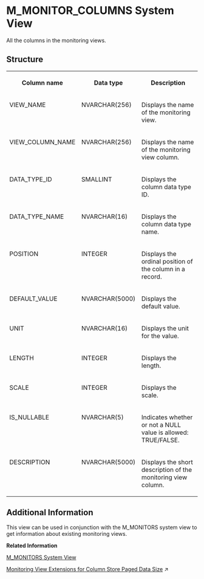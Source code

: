 <!-- loio20b54f6275191014824cedc723f8ad13 -->

# M\_MONITOR\_COLUMNS System View

All the columns in the monitoring views.



<a name="loio20b54f6275191014824cedc723f8ad13___m__m_o_n_i_t_o_r__c_o_l_u_m_n_s_1struct_M_MONITOR_COLUMNS"/>

## Structure


<table>
<tr>
<th valign="top">

Column name

</th>
<th valign="top">

Data type

</th>
<th valign="top">

Description

</th>
</tr>
<tr>
<td valign="top">

VIEW\_NAME

</td>
<td valign="top">

NVARCHAR\(256\)

</td>
<td valign="top">

Displays the name of the monitoring view.

</td>
</tr>
<tr>
<td valign="top">

VIEW\_COLUMN\_NAME

</td>
<td valign="top">

NVARCHAR\(256\)

</td>
<td valign="top">

Displays the name of the monitoring view column.

</td>
</tr>
<tr>
<td valign="top">

DATA\_TYPE\_ID

</td>
<td valign="top">

SMALLINT

</td>
<td valign="top">

Displays the column data type ID.

</td>
</tr>
<tr>
<td valign="top">

DATA\_TYPE\_NAME

</td>
<td valign="top">

NVARCHAR\(16\)

</td>
<td valign="top">

Displays the column data type name.

</td>
</tr>
<tr>
<td valign="top">

POSITION

</td>
<td valign="top">

INTEGER

</td>
<td valign="top">

Displays the ordinal position of the column in a record.

</td>
</tr>
<tr>
<td valign="top">

DEFAULT\_VALUE

</td>
<td valign="top">

NVARCHAR\(5000\)

</td>
<td valign="top">

Displays the default value.

</td>
</tr>
<tr>
<td valign="top">

UNIT

</td>
<td valign="top">

NVARCHAR\(16\)

</td>
<td valign="top">

Displays the unit for the value.

</td>
</tr>
<tr>
<td valign="top">

LENGTH

</td>
<td valign="top">

INTEGER

</td>
<td valign="top">

Displays the length.

</td>
</tr>
<tr>
<td valign="top">

SCALE

</td>
<td valign="top">

INTEGER

</td>
<td valign="top">

Displays the scale.

</td>
</tr>
<tr>
<td valign="top">

IS\_NULLABLE

</td>
<td valign="top">

NVARCHAR\(5\)

</td>
<td valign="top">

Indicates whether or not a NULL value is allowed: TRUE/FALSE.

</td>
</tr>
<tr>
<td valign="top">

DESCRIPTION

</td>
<td valign="top">

NVARCHAR\(5000\)

</td>
<td valign="top">

Displays the short description of the monitoring view column.

</td>
</tr>
</table>



<a name="loio20b54f6275191014824cedc723f8ad13___m__m_o_n_i_t_o_r__c_o_l_u_m_n_s_1fulldesc_M_MONITOR_COLUMNS"/>

## Additional Information

This view can be used in conjunction with the M\_MONITORS system view to get information about existing monitoring views.

**Related Information**  


[M\_MONITORS System View](m-monitors-system-view-20b5772.md "Provides available monitoring view information.")

[Monitoring View Extensions for Column Store Paged Data Size](https://help.sap.com/viewer/f9c5015e72e04fffa14d7d4f7267d897/2024_1_QRC/en-US/b06e99431b2740fdb4a47c7ee130f89d.html "A number of monitoring views provide information about the in-memory and on-disk size of the page-loadable data in relation to the in-memory and on-disk size of non-paged (column-loadable) data, helping you understand the effectiveness of page-loadable storage.") :arrow_upper_right:

